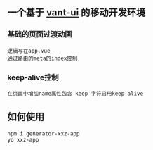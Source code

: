 ## 一个基于 [vant-ui](http://s3.nsloop.com:20690/vant/index.html#/demo-markdown?nav=readme) 的移动开发环境
    
### 基础的页面过渡动画
    逻辑写在app.vue
    通过路由的meta的index控制

### keep-alive控制
    在页面中增加name属性包含 keep 字符启用keep-alive

## 如何使用

    npm i generator-xxz-app
    yo xxz-app